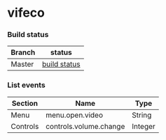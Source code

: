 # vifeco


### Build status
| Branch | status |
| ------------- | ------------- |
| Master  |  [build status](https://travis-ci.com/LAEQ/vifeco.svg?branch=master)|



### List events
| Section  | Name | Type |
| ------------- | ------------- | ---|
| Menu  | menu.open.video | String |
| Controls  | controls.volume.change  | Integer | 

